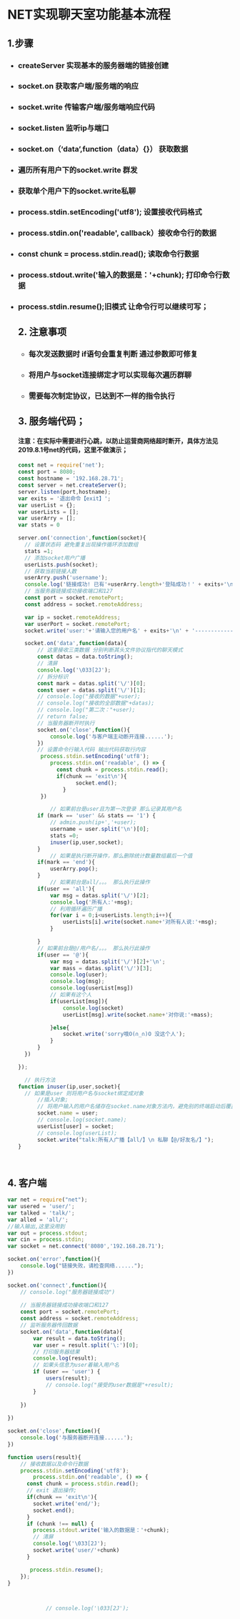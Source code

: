 # NET实现聊天室功能基本流程

## 1.步骤

* ### createServer 实现基本的服务器端的链接创建

* ### socket.on 获取客户端/服务端的响应

* ### socket.write 传输客户端/服务端响应代码

* ### socket.listen 监听ip与端口

* ### socket.on（‘data’,function（data）{}） 获取数据

* ### 遍历所有用户下的socket.write 群发

* ### 获取单个用户下的socket.write私聊

* ### process.stdin.setEncoding('utf8'); 设置接收代码格式

* ### process.stdin.on('readable', callback）接收命令行的数据

* ### const chunk = process.stdin.read(); 读取命令行数据

* ### process.stdout.write('输入的数据是：'+chunk); 打印命令行数据

* ### process.stdin.resume();旧模式 让命令行可以继续可写；

  ## 2. 注意事项

  * ### 每次发送数据时 if语句会重复判断 通过参数即可修复

  * ### 将用户与socket连接绑定才可以实现每次遍历群聊

  * ### 需要每次制定协议，已达到不一样的指令执行

  ## 3. 服务端代码；

  #### 注意：在实际中需要进行心跳，以防止运营商网络超时断开，具体方法见2019.8.1号net的代码，这里不做演示；

  ```js
  const net = require('net');
  const port = 8080;
  const hostname = '192.168.28.71';
  const server = net.createServer();
  server.listen(port,hostname);
  var exits = '退出命令【exit】';
  var userList = {};
  var userLists = [];
  var userArry = [];
  var stats = 0
  
  server.on('connection',function(socket){
  	// 设置状态码 避免重复出现操作循环添加数组
  	stats =1;
  	// 添加socket用户广播
  	userLists.push(socket);
  	// 获取当前链接人数
  	userArry.push('username');
  	console.log('链接成功! 已有'+userArry.length+'登陆成功！' + exits+'\n');
  	// 当服务器链接成功接收端口和127
  	const port = socket.remotePort;
  	const address = socket.remoteAddress;
  
  	var ip = socket.remoteAddress;
  	var userPort = socket.remotePort;
  	socket.write('user:'+'请输入您的用户名' + exits+'\n' + '-----------------INSRER INTO--------------------');
  
  	socket.on('data',function(data){
  		// 这里接收三类数据 分别判断其头文件协议指代的聊天模式
  		const datas = data.toString();
  		// 清屏
  		console.log('\033[2J');
  		// 拆分标识
  		const mark = datas.split('\/')[0];
  		const user = datas.split('\/')[1];
  		// console.log("接收的数据"+user);
  		// console.log("接收的全部数据"+datas);
  		// console.log("第二次："+user);
  		// return false;
  		// 当服务器断开时执行
  		socket.on('close',function(){
  			console.log('与客户端主动断开连接......');
  		})
  		// 设置命令行输入代码 输出代码获取行内容
  		 process.stdin.setEncoding('utf8');
  			process.stdin.on('readable', () => {
  			  const chunk = process.stdin.read();
  			  if(chunk == 'exit\n'){
  	 			 	socket.end();
  	 			}
  		 })
  
  			// 如果前台是user且为第一次登录 那么记录其用户名
  		if (mark == 'user' && stats == '1') {
  			// admin.push(ip+','+user);
  			username = user.split('\n')[0];
  			stats =0;
  			inuser(ip,user,socket);
  		}	
  			// 如果是执行断开操作，那么删除统计数量数组最后一个值
  		if(mark == 'end'){
  			userArry.pop();
  		}
  			// 如果前台是all/。。。 那么执行此操作
  		if(user == 'all'){
  			var msg = datas.split('\/')[2];
  			console.log('所有人:'+msg);
  			// 利用循环遍历广播
  			for(var i = 0;i<userLists.length;i++){
  				userLists[i].write(socket.name+'对所有人说:'+msg);
  			}
  
  		}
  		// 如果前台是@/用户名/。。。 那么执行此操作
  		if(user == '@'){
  			var msg = datas.split('\/')[2]+'\n';
  			var mass = datas.split('\/')[3];
  			console.log(user);
  			console.log(msg);
  			console.log(userList[msg])
  			// 如果有这个人
  			if(userList[msg]){
  				console.log(socket)
  				userList[msg].write(socket.name+'对你说:'+mass);
  
  			}else{
  				socket.write('sorry哦O(∩_∩)O 没这个人');
  			}
  		}
  	})
  
  });
  
  	// 执行方法
  function inuser(ip,user,socket){
  	// 如果是user 则将用户名与socket绑定成对象
  		//插入对象;
  		// 将用户输入的用户名储存在socket.name对象方法内，避免别的终端启动后覆盖原值
  		socket.name = user;
  		// console.log(socket.name);
  		userList[user] = socket;
  		// console.log(userList);
  		socket.write("talk:所有人广播【all/】\n 私聊【@/好友名/】");
  }
  
  
  
  
  ```

  

## 4. 客户端

```js
var net = require("net");
var usered = 'user/';
var talked = 'talk/';
var alled = 'all/';
//输入输出,这里没用到
var out = process.stdout;
var cin = process.stdin;
var socket = net.connect('8080','192.168.28.71');

socket.on('error',function(){
	console.log("链接失败，请检查网络......");
})

socket.on('connect',function(){
	// console.log("服务器链接成功")
	
	// 当服务器链接成功接收端口和127
	const port = socket.remotePort;
	const address = socket.remoteAddress;
	// 监听服务器传回数据
	socket.on('data',function(data){
		var result = data.toString();
		var user = result.split('\:')[0];
		// 打印服务器结果
		console.log(result);
		// 如果头信息为user着输入用户名
		if (user == 'user') {
			users(result);
			// console.log("接受的user数据是"+result);
		}
		
	})
	
})

socket.on('close',function(){
	console.log('与服务器断开连接......');
})

function users(result){
	// 接收数据以及命令行数据
	process.stdin.setEncoding('utf8');
		process.stdin.on('readable', () => {
	  const chunk = process.stdin.read();
	  // exit 退出操作;
	  if(chunk == 'exit\n'){
	  	socket.write('end/');
	  	socket.end();
	  }
	  if (chunk !== null) {
	    process.stdout.write('输入的数据是：'+chunk);
	    // 清屏
		console.log('\033[2J');
	    socket.write('user/'+chunk)
	  }

	   process.stdin.resume();
	});
}



			// console.log('\033[2J');

```

